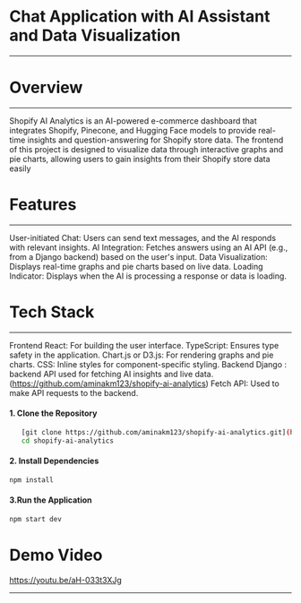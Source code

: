 # Chat Application with AI Assistant and Data Visualization
________________________________________________________________________

# Overview
________________________________________________________________________

Shopify AI Analytics is an AI-powered e-commerce dashboard that integrates Shopify, Pinecone, and Hugging Face models to provide real-time insights and question-answering for Shopify store data. The frontend of this project is designed to visualize data through interactive graphs and pie charts, allowing users to gain insights from their Shopify store data easily

# Features
______________________________________________________________________

User-initiated Chat: Users can send text messages, and the AI responds with relevant insights.
AI Integration: Fetches answers using an AI API (e.g., from a Django backend) based on the user's input.
Data Visualization: Displays real-time graphs and pie charts based on live data.
Loading Indicator: Displays when the AI is processing a response or data is loading.

# Tech Stack
_______________________________________________________________________
Frontend
React: For building the user interface.
TypeScript: Ensures type safety in the application.
Chart.js or D3.js: For rendering graphs and pie charts.
CSS: Inline styles for component-specific styling.
Backend
Django : backend API used for fetching AI insights and live data.(https://github.com/aminakm123/shopify-ai-analytics)
Fetch API: Used to make API requests to the backend.

#### 1. Clone the Repository

```bash
   [git clone https://github.com/aminakm123/shopify-ai-analytics.git](https://github.com/adhulyamaya/shopify-ai-analytics.git)
   cd shopify-ai-analytics
  ```
#### 2. Install Dependencies
   
```bash
npm install
 ```
#### 3.Run the Application
```bash
npm start dev
 ```
# Demo Video

https://youtu.be/aH-033t3XJg
____________________________________________________________________





